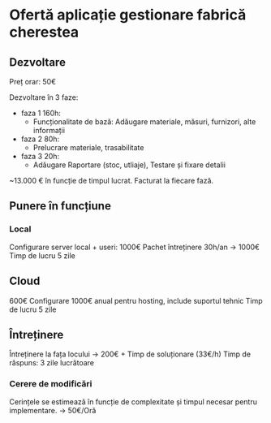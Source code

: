 # Ofertă aplicație gestionare fabrică cherestea

## Dezvoltare

Preț orar: 50€ 

Dezvoltare în 3 faze: 
- faza 1 160h: 
    - Funcționalitate de bază: Adăugare materiale, măsuri, furnizori, alte informații
- faza 2 80h: 
    - Prelucrare materiale, trasabilitate
- faza 3 20h:
    - Adăugare Raportare (stoc, utliaje), Testare și fixare detalii

~13.000 € în funcție de timpul lucrat. Facturat la fiecare fază. 

## Punere în funcțiune

### Local
Configurare server local + useri: 1000€ 
Pachet întreținere 30h/an -> 1000€
Timp de lucru 5 zile

## Cloud
600€ Configurare
1000€ anual pentru hosting, include suportul tehnic
Timp de lucru 5 zile

## Întreținere
Întreținere la fața locului -> 200€ + Timp de soluționare (33€/h)
Timp de răspuns: 3 zile lucrătoare
### Cerere de modificări
Cerințele se estimează în funcție de complexitate și timpul necesar pentru implementare. -> 50€/Oră





